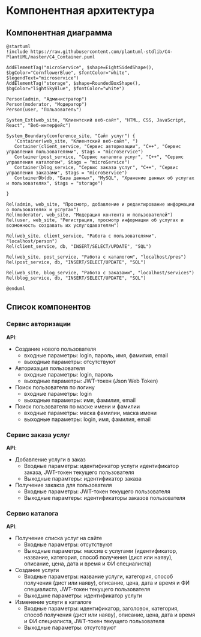 # Компонентная архитектура
<!-- Состав и взаимосвязи компонентов системы между собой и внешними системами с указанием протоколов, ключевые технологии, используемые для реализации компонентов.
Диаграмма контейнеров C4 и текстовое описание. 
-->
## Компонентная диаграмма

```plantuml
@startuml
!include https://raw.githubusercontent.com/plantuml-stdlib/C4-PlantUML/master/C4_Container.puml

AddElementTag("microService", $shape=EightSidedShape(), $bgColor="CornflowerBlue", $fontColor="white", $legendText="microservice")
AddElementTag("storage", $shape=RoundedBoxShape(), $bgColor="lightSkyBlue", $fontColor="white")

Person(admin, "Администратор")
Person(moderator, "Модератор")
Person(user, "Пользователь")

System_Ext(web_site, "Клиентский веб-сайт", "HTML, CSS, JavaScript, React", "Веб-интерфейс")

System_Boundary(conference_site, "Сайт услуг") {
   'Container(web_site, "Клиентский веб-сайт", ")
   Container(client_service, "Сервис авторизации", "C++", "Сервис управления пользователями", $tags = "microService")    
   Container(post_service, "Сервис каталога услуг", "C++", "Сервис управления каталогом", $tags = "microService") 
   Container(blog_service, "Сервис заказа услуг", "C++", "Сервис управления заказами", $tags = "microService")   
   ContainerDb(db, "База данных", "MySQL", "Хранение данных об услугах и пользователях", $tags = "storage")
   
}

Rel(admin, web_site, "Просмотр, добавление и редактирование информации о пользователях и услугах")
Rel(moderator, web_site, "Модерация контента и пользователей")
Rel(user, web_site, "Регистрация, просмотр информации об услугах и возможность создавать их услугодавателям")

Rel(web_site, client_service, "Работа с пользователями", "localhost/person")
Rel(client_service, db, "INSERT/SELECT/UPDATE", "SQL")

Rel(web_site, post_service, "Работа с каталогом", "localhost/pres")
Rel(post_service, db, "INSERT/SELECT/UPDATE", "SQL")

Rel(web_site, blog_service, "Работа с заказами", "localhost/services")
Rel(blog_service, db, "INSERT/SELECT/UPDATE", "SQL")

@enduml
```
## Список компонентов  

### Сервис авторизации
**API**:
-	Создание нового пользователя
    - входные параметры: login, пароль, имя, фамилия, email
    - выходные параметры: отсутствуют
- Авторизация пользователя
    - входные параметры: login, пароль
    - выходные параметры: JWT-токен (Json Web Token)
-	Поиск пользователя по логину
    - входные параметры:  login
    - выходные параметры: имя, фамилия, email
-	Поиск пользователя по маске имени и фамилии
    - входные параметры: маска фамилии, маска имени
    - выходные параметры: login, имя, фамилия, email

### Сервис заказа услуг
**API**:
- Добавление услуги в заказ
  - Входные параметры: идентификатор услуги идентификатор заказа, JWT-токен текущего пользователя
  - Выходные парамтеры: идентификатор заказа
- Получение закакза для пользователя
  - Входные параметры: JWT-токен текущего пользователя
  - Выходные парамтеры: идентификаторы заказов пользователя

### Сервис каталога
**API**:
- Получение списка услуг на сайте
  - Входные параметры: отсутствуют
  - Выходные параметры: массив с услугами (идентификатор, название, категория, способ получения (дист или наяву), описание, цена, дата и время и ФИ специалиста)
- Создание услуги
  - Входные параметры: название услуги, категория, способ получения (дист или наяву), описание, цена, дата и время и ФИ специалиста, JWT-токен текущего пользователя
  - Выходыне параметры: идентификатор услуги
- Изменение услуги в каталоге
  - Входные параметры: идентификатор, заголовок, категория, способ получения (дист или наяву), описание, цена, дата и время и ФИ специалиста, JWT-токен текущего пользователя
  - Выходные параметры: отсутствуют

